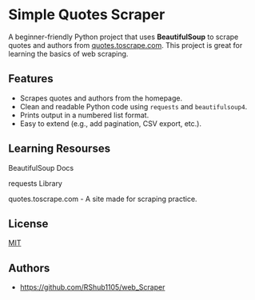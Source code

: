 
# Simple Quotes Scraper

A beginner-friendly Python project that uses **BeautifulSoup** to scrape quotes and authors from [quotes.toscrape.com](http://quotes.toscrape.com). This project is great for learning the basics of web scraping.


## Features

-  Scrapes quotes and authors from the homepage.
- Clean and readable Python code using `requests` and `beautifulsoup4`.
- Prints output in a numbered list format.
- Easy to extend (e.g., add pagination, CSV export, etc.).




## Learning Resourses
BeautifulSoup Docs

requests Library

quotes.toscrape.com - A site made for scraping practice.


## License

[MIT](https://choosealicense.com/licenses/mit/)


## Authors

- https://github.com/RShub1105/web_Scraper

